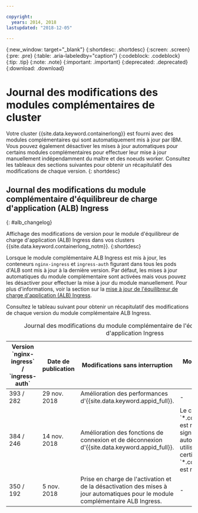 ```yaml
---

copyright:
  years: 2014, 2018
lastupdated: "2018-12-05"

---
```


{:new_window: target="_blank"}
{:shortdesc: .shortdesc}
{:screen: .screen}
{:pre: .pre}
{:table: .aria-labeledby="caption"}
{:codeblock: .codeblock}
{:tip: .tip}
{:note: .note}
{:important: .important}
{:deprecated: .deprecated}
{:download: .download}


# Journal des modifications des modules complémentaires de cluster

Votre cluster {{site.data.keyword.containerlong}} est fourni avec des modules complémentaires qui sont automatiquement mis à jour par IBM. Vous pouvez également désactiver les mises à jour automatiques pour certains modules complémentaires pour effectuer leur mise à jour manuellement indépendamment du maître et des noeuds worker.
Consultez les tableaux des sections suivantes pour obtenir un récapitulatif des modifications de chaque version.
{: shortdesc}

## Journal des modifications du module complémentaire d'équilibreur de charge d'application (ALB) Ingress
{: #alb_changelog}

Affichage des modifications de version pour le module d'équilibreur de charge d'application (ALB) Ingress dans vos clusters {{site.data.keyword.containerlong_notm}}.
{:shortdesc}

Lorsque le module complémentaire ALB Ingress est mis à jour, les conteneurs `nginx-ingress` et `ingress-auth` figurant dans tous les pods d'ALB sont mis à jour à la dernière version. Par défaut, les mises à jour automatiques du module complémentaire sont activées mais vous pouvez les désactiver pour effectuer la mise à jour du module manuellement. Pour plus d'informations, voir la section sur la [mise à jour de l'équilibreur de charge d'application (ALB) Ingress](cs_cluster_update.html#alb).

Consultez le tableau suivant pour obtenir un récapitulatif des modifications de chaque version du module complémentaire ALB Ingress.

<table summary="Présentation des modifications de version du module complémentaire de l'équilibreur de charge d'application (ALB) Ingress">
<caption>Journal des modifications du module complémentaire de l'équilibreur de charge d'application Ingress</caption>
<thead>
<tr>
<th>Version `nginx-ingress` / `ingress-auth`</th>
<th>Date de publication</th>
<th>Modifications sans interruption</th>
<th>Modifications nécessitant une interruption</th>
</tr>
</thead>
<tbody>
<tr>
<td>393 / 282</td>
<td>29 nov. 2018</td>
<td>Amélioration des performances d'{{site.data.keyword.appid_full}}.</td>
<td>-</td>
</tr>
<tr>
<td>384 / 246</td>
<td>14 nov. 2018</td>
<td>Amélioration des fonctions de connexion et de déconnexion d'{{site.data.keyword.appid_full}}.</td>
<td>Le certificat autosigné pour `*.containers.mybluemix.net` est remplacé par le certificat signé LetsEncrypt automatiquement généré et utilisé par le cluster. Le certificat autosigné `*.containers.mybluemix.net` est retiré.</td>
</tr>
<tr>
<td>350 / 192</td>
<td>5 nov. 2018</td>
<td>Prise en charge de l'activation et de la désactivation des mises à jour automatiques pour le module complémentaire ALB Ingress.</td>
<td>-</td>
</tr>
</tbody>
</table>
